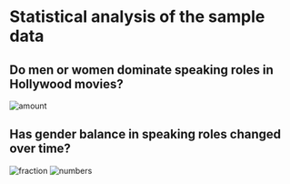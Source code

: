 # Statistical analysis of the sample data


## Do men or women dominate speaking roles in Hollywood movies?


![amount](https://user-images.githubusercontent.com/106428188/213695703-eb94a58e-87fa-422a-84b8-9ac9ff953b0d.png)

## Has gender balance in speaking roles changed over time?

![fraction](https://user-images.githubusercontent.com/106428188/213695708-4157260c-ebaf-4fd7-b512-f36c722edb9c.png)
![numbers](https://user-images.githubusercontent.com/106428188/213695713-63a5abd4-f410-40ef-b1d0-971811698cc4.png)
